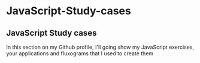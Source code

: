 # JavaScript-Study-cases
## JavaScript Study cases
In this section on my Github profile, I'll going show my JavaScript exercises, your applications and fluxograms that I used to create them
